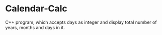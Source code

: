 # Calendar-Calc
C++ program, which accepts days as integer and display total number of years, months and days in it.
